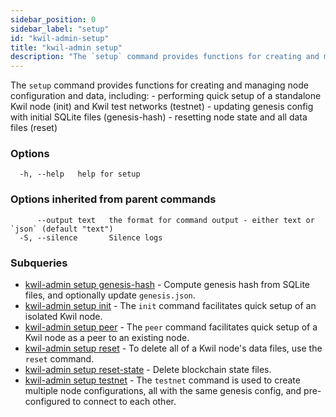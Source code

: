 ```yaml
---
sidebar_position: 0
sidebar_label: "setup"
id: "kwil-admin-setup"
title: "kwil-admin setup"
description: "The `setup` command provides functions for creating and managing node configuration and data."
---
```


The `setup` command provides functions for creating and managing node configuration and data, including:
	- performing quick setup of a standalone Kwil node (init) and Kwil test networks (testnet)
	- updating genesis config with initial SQLite files (genesis-hash)
	- resetting node state and all data files (reset)

### Options

```
  -h, --help   help for setup
```

### Options inherited from parent commands

```
      --output text   the format for command output - either text or `json` (default "text")
  -S, --silence       Silence logs
```

### Subqueries

* [kwil-admin setup genesis-hash](./genesis-hash)	 - Compute genesis hash from SQLite files, and optionally update `genesis.json`.
* [kwil-admin setup init](./init)	 - The `init` command facilitates quick setup of an isolated Kwil node.
* [kwil-admin setup peer](./peer)	 - The `peer` command facilitates quick setup of a Kwil node as a peer to an existing node.
* [kwil-admin setup reset](./reset)	 - To delete all of a Kwil node's data files, use the `reset` command.
* [kwil-admin setup reset-state](./reset-state)	 - Delete blockchain state files.
* [kwil-admin setup testnet](./testnet)	 - The `testnet` command is used to create multiple node configurations, all with the same genesis config, and pre-configured to connect to each other.

